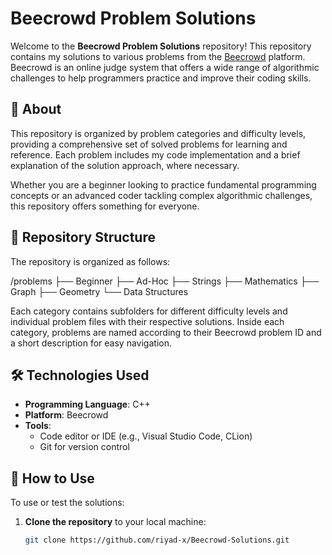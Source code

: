 # Beecrowd Problem Solutions

Welcome to the **Beecrowd Problem Solutions** repository! This repository contains my solutions to various problems from the [Beecrowd](https://www.beecrowd.com.br) platform. Beecrowd is an online judge system that offers a wide range of algorithmic challenges to help programmers practice and improve their coding skills.

## 📝 About
This repository is organized by problem categories and difficulty levels, providing a comprehensive set of solved problems for learning and reference. Each problem includes my code implementation and a brief explanation of the solution approach, where necessary.

Whether you are a beginner looking to practice fundamental programming concepts or an advanced coder tackling complex algorithmic challenges, this repository offers something for everyone.

## 📂 Repository Structure
The repository is organized as follows:

/problems ├── Beginner ├── Ad-Hoc ├── Strings ├── Mathematics ├── Graph ├── Geometry └── Data Structures

Each category contains subfolders for different difficulty levels and individual problem files with their respective solutions. Inside each category, problems are named according to their Beecrowd problem ID and a short description for easy navigation.

## 🛠️ Technologies Used
- **Programming Language**: C++
- **Platform**: Beecrowd
- **Tools**: 
  - Code editor or IDE (e.g., Visual Studio Code, CLion)
  - Git for version control

## 🚀 How to Use
To use or test the solutions:

1. **Clone the repository** to your local machine:
   ```bash
   git clone https://github.com/riyad-x/Beecrowd-Solutions.git
